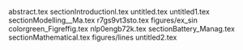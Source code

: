 abstract.tex
sectionIntroductionl.tex
untitled.tex
untitled1.tex
sectionModelling__Ma.tex
r7gs9vt3sto.tex
figures/ex_sin
colorgreen_Figreffig.tex
nlp0engb72k.tex
sectionBattery_Manag.tex
sectionMathematical.tex
figures/lines
untitled2.tex